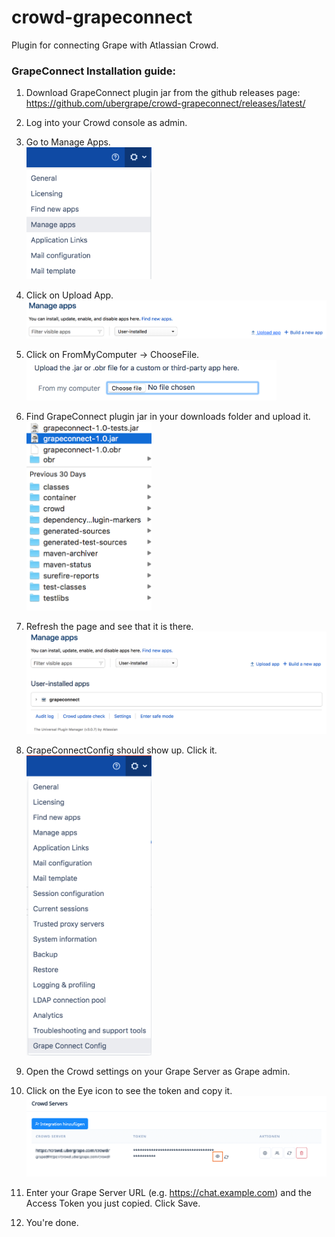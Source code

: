 # crowd-grapeconnect
Plugin for connecting Grape with Atlassian Crowd.

### GrapeConnect Installation guide:

1. Download GrapeConnect plugin jar from the github releases page: https://github.com/ubergrape/crowd-grapeconnect/releases/latest/

2. Log into your Crowd console as admin.

3. Go to Manage Apps.
<br><img width=200px src="/docs/images/01_manage_apps.png" />

4. Click on Upload App.
<br><img width=600px src="/docs/images/02_upload_app.png" />

5. Click on FromMyComputer -> ChooseFile.
<br><img width=400px src="/docs/images/03_uplad_from_computer.png" />

6. Find GrapeConnect plugin jar in your downloads folder and upload it.
<br><img width=200px src="/docs/images/04_pick_grape.png" />

7. Refresh the page and see that it is there.
<br><img width=600px src="/docs/images/05_it_is_there.png" />

8. GrapeConnectConfig should show up. Click it.
<br><img width=200px src="/docs/images/06_it_is_there_02.png" />

9. Open the Crowd settings on your Grape Server as Grape admin.

10. Click on the Eye icon to see the token and copy it.
<br><img width=600px src="/docs/images/10_token.png" />

11. Enter your Grape Server URL (e.g. https://chat.example.com) and the Access Token you just copied. Click Save.

12. You're done.

